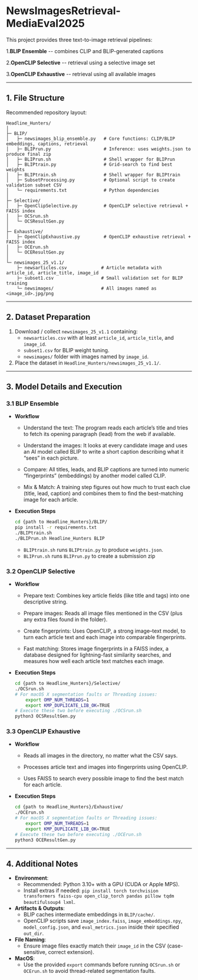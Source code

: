 # NewsImagesRetrieval-MediaEval2025

This project provides three text-to-image retrieval pipelines: 

1.**BLIP Ensemble** -- combines CLIP and BLIP-generated captions 

2.**OpenCLIP Selective** -- retrieval using a selective image set 

3.**OpenCLIP Exhaustive** -- retrieval using all available images

------------------------------------------------------------------------

## 1. File Structure

Recommended repository layout:

    Headline_Hunters/
    │
    ├─ BLIP/
    │   ├─ newsimages_blip_ensemble.py   # Core functions: CLIP/BLIP embeddings, captions, retrieval
    │   ├─ BLIPrun.py                    # Inference: uses weights.json to produce final zip
    │   ├─ BLIPrun.sh                    # Shell wrapper for BLIPrun
    │   ├─ BLIPtrain.py                  # Grid-search to find best weights
    │   ├─ BLIPtrain.sh                  # Shell wrapper for BLIPtrain
    │   ├─ SubsetProcessing.py           # Optional script to create validation subset CSV
    │   └─ requirements.txt              # Python dependencies
    │
    ├─ Selective/
    │   ├─ OpenClipSelective.py          # OpenCLIP selective retrieval + FAISS index
    │   ├─ OCSrun.sh
    │   └─ OCSResultGen.py
    │
    ├─ Exhaustive/
    │   ├─ OpenClipExhaustive.py         # OpenCLIP exhaustive retrieval + FAISS index
    │   ├─ OCErun.sh
    │   └─ OCEResultGen.py
    │
    └─ newsimages_25_v1.1/
        ├─ newsarticles.csv             # Article metadata with article_id, article_title, image_id
        ├─ subset1.csv                  # Small validation set for BLIP training
        └─ newsimages/                  # All images named as <image_id>.jpg/png

------------------------------------------------------------------------

## 2. Dataset Preparation

1.  Download / collect `newsimages_25_v1.1` containing:
    -   `newsarticles.csv` with at least `article_id`, `article_title`,
        and `image_id`.
    -   `subset1.csv` for BLIP weight tuning.
    -   `newsimages/` folder with images named by `image_id`.
2.  Place the dataset in `Headline_Hunters/newsimages_25_v1.1/`.

------------------------------------------------------------------------

## 3. Model Details and Execution

### 3.1 BLIP Ensemble

-   **Workflow**

    -   Understand the text: The program reads each article’s title and tries to fetch its opening paragraph (lead) from the web if available.

    -  Understand the images: It looks at every candidate image and uses an AI model called BLIP to write a short caption describing what it “sees” in each picture.

    -  Compare: All titles, leads, and BLIP captions are turned into numeric “fingerprints” (embeddings) by another model called CLIP.

    -   Mix & Match: A training step figures out how much to trust each clue (title, lead, caption) and combines them to find the best-matching image for each article.

-   **Execution Steps**

    ``` bash
    cd {path to Headline_Hunters}/BLIP/
    pip install -r requirements.txt
    ./BLIPtrain.sh
    ./BLIPrun.sh Headline_Hunters BLIP
    ```

    -   `BLIPtrain.sh` runs `BLIPtrain.py` to produce `weights.json`.
    -   `BLIPrun.sh` runs `BLIPrun.py` to create a submission zip

### 3.2 OpenCLIP Selective

-   **Workflow**

    -   Prepare text: Combines key article fields (like title and tags) into one descriptive string.

    -   Prepare images: Reads all image files mentioned in the CSV (plus any extra files found in the folder).

    -   Create fingerprints: Uses OpenCLIP, a strong image–text model, to turn each article text and each image into comparable fingerprints.

    -   Fast matching: Stores image fingerprints in a FAISS index, a database designed for lightning-fast similarity searches, and measures how well each article text matches each image.

-   **Execution Steps**

    ``` bash
    cd {path to Headline_Hunters}/Selective/
    ./OCSrun.sh
    # For macOS X segmentation faults or Threading issues:
        export OMP_NUM_THREADS=1
        export KMP_DUPLICATE_LIB_OK=TRUE
    # Execute these two before executing ./OCSrun.sh
    python3 OCSResultGen.py
    ```

### 3.3 OpenCLIP Exhaustive

-   **Workflow**

    -   Reads all images in the directory, no matter what the CSV says.

    -   Processes article text and images into fingerprints using OpenCLIP.

    -   Uses FAISS to search every possible image to find the best match for each article.

-   **Execution Steps**

    ``` bash
    cd {path to Headline_Hunters}/Exhaustive/
    ./OCErun.sh
    # For macOS X segmentation faults or Threading issues:
        export OMP_NUM_THREADS=1
        export KMP_DUPLICATE_LIB_OK=TRUE
    # Execute these two before executing ./OCErun.sh
    python3 OCEResultGen.py
    ```

------------------------------------------------------------------------

## 4. Additional Notes

-   **Environment**:
    -   Recommended: Python 3.10+ with a GPU (CUDA or Apple MPS).
    -   Install extras if needed:
        `pip install torch torchvision transformers faiss-cpu open_clip_torch pandas pillow tqdm beautifulsoup4 lxml`.
-   **Artifacts & Outputs**:
    -   BLIP caches intermediate embeddings in `BLIP/cache/`.
    -   OpenCLIP scripts save `image_index.faiss`,
        `image_embeddings.npy`, `model_config.json`, and
        `eval_metrics.json` inside their specified `out_dir`.
-   **File Naming**:
    -   Ensure image files exactly match their `image_id` in the CSV
        (case-sensitive, correct extension).
-   **MacOS**:
    -   Use the provided `export` commands before running `OCSrun.sh` or
        `OCErun.sh` to avoid thread-related segmentation faults.

